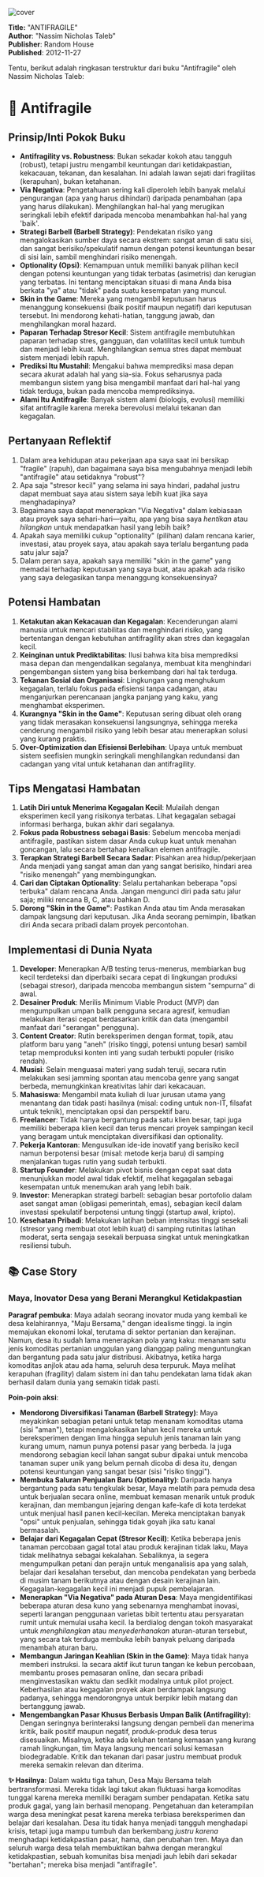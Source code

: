 
![cover](https://books.google.com/books/content?id=5fqbz_qGi0AC&printsec=frontcover&img=1&zoom=1&edge=curl&source=gbs_api)



**Title:** "ANTIFRAGILE"  
**Author**: "Nassim Nicholas Taleb"  
**Publisher**: Random House  
**Published**: 2012-11-27  

Tentu, berikut adalah ringkasan terstruktur dari buku "Antifragile" oleh Nassim Nicholas Taleb:

# 📖 Antifragile

## Prinsip/Inti Pokok Buku
-   **Antifragility vs. Robustness**: Bukan sekadar kokoh atau tangguh (robust), tetapi justru mengambil keuntungan dari ketidakpastian, kekacauan, tekanan, dan kesalahan. Ini adalah lawan sejati dari fragilitas (kerapuhan), bukan ketahanan.
-   **Via Negativa**: Pengetahuan sering kali diperoleh lebih banyak melalui pengurangan (apa yang harus dihindari) daripada penambahan (apa yang harus dilakukan). Menghilangkan hal-hal yang merugikan seringkali lebih efektif daripada mencoba menambahkan hal-hal yang 'baik'.
-   **Strategi Barbell (Barbell Strategy)**: Pendekatan risiko yang mengalokasikan sumber daya secara ekstrem: sangat aman di satu sisi, dan sangat berisiko/spekulatif namun dengan potensi keuntungan besar di sisi lain, sambil menghindari risiko menengah.
-   **Optionality (Opsi)**: Kemampuan untuk memiliki banyak pilihan kecil dengan potensi keuntungan yang tidak terbatas (asimetris) dan kerugian yang terbatas. Ini tentang menciptakan situasi di mana Anda bisa berkata "ya" atau "tidak" pada suatu kesempatan yang muncul.
-   **Skin in the Game**: Mereka yang mengambil keputusan harus menanggung konsekuensi (baik positif maupun negatif) dari keputusan tersebut. Ini mendorong kehati-hatian, tanggung jawab, dan menghilangkan moral hazard.
-   **Paparan Terhadap Stresor Kecil**: Sistem antifragile membutuhkan paparan terhadap stres, gangguan, dan volatilitas kecil untuk tumbuh dan menjadi lebih kuat. Menghilangkan semua stres dapat membuat sistem menjadi lebih rapuh.
-   **Prediksi Itu Mustahil**: Mengakui bahwa memprediksi masa depan secara akurat adalah hal yang sia-sia. Fokus seharusnya pada membangun sistem yang bisa mengambil manfaat dari hal-hal yang tidak terduga, bukan pada mencoba memprediksinya.
-   **Alami Itu Antifragile**: Banyak sistem alami (biologis, evolusi) memiliki sifat antifragile karena mereka berevolusi melalui tekanan dan kegagalan.

## Pertanyaan Reflektif
1.  Dalam area kehidupan atau pekerjaan apa saya saat ini bersikap "fragile" (rapuh), dan bagaimana saya bisa mengubahnya menjadi lebih "antifragile" atau setidaknya "robust"?
2.  Apa saja "stresor kecil" yang selama ini saya hindari, padahal justru dapat membuat saya atau sistem saya lebih kuat jika saya menghadapinya?
3.  Bagaimana saya dapat menerapkan "Via Negativa" dalam kebiasaan atau proyek saya sehari-hari—yaitu, apa yang bisa saya *hentikan* atau *hilangkan* untuk mendapatkan hasil yang lebih baik?
4.  Apakah saya memiliki cukup "optionality" (pilihan) dalam rencana karier, investasi, atau proyek saya, atau apakah saya terlalu bergantung pada satu jalur saja?
5.  Dalam peran saya, apakah saya memiliki "skin in the game" yang memadai terhadap keputusan yang saya buat, atau apakah ada risiko yang saya delegasikan tanpa menanggung konsekuensinya?

## Potensi Hambatan
1.  **Ketakutan akan Kekacauan dan Kegagalan**: Kecenderungan alami manusia untuk mencari stabilitas dan menghindari risiko, yang bertentangan dengan kebutuhan antifragility akan stres dan kegagalan kecil.
2.  **Keinginan untuk Prediktabilitas**: Ilusi bahwa kita bisa memprediksi masa depan dan mengendalikan segalanya, membuat kita menghindari pengembangan sistem yang bisa berkembang dari hal tak terduga.
3.  **Tekanan Sosial dan Organisasi**: Lingkungan yang menghukum kegagalan, terlalu fokus pada efisiensi tanpa cadangan, atau menganjurkan perencanaan jangka panjang yang kaku, yang menghambat eksperimen.
4.  **Kurangnya "Skin in the Game"**: Keputusan sering dibuat oleh orang yang tidak merasakan konsekuensi langsungnya, sehingga mereka cenderung mengambil risiko yang lebih besar atau menerapkan solusi yang kurang praktis.
5.  **Over-Optimization dan Efisiensi Berlebihan**: Upaya untuk membuat sistem seefisien mungkin seringkali menghilangkan redundansi dan cadangan yang vital untuk ketahanan dan antifragility.

## Tips Mengatasi Hambatan
1.  **Latih Diri untuk Menerima Kegagalan Kecil**: Mulailah dengan eksperimen kecil yang risikonya terbatas. Lihat kegagalan sebagai informasi berharga, bukan akhir dari segalanya.
2.  **Fokus pada Robustness sebagai Basis**: Sebelum mencoba menjadi antifragile, pastikan sistem dasar Anda cukup kuat untuk menahan goncangan, lalu secara bertahap kenalkan elemen antifragile.
3.  **Terapkan Strategi Barbell Secara Sadar**: Pisahkan area hidup/pekerjaan Anda menjadi yang sangat aman dan yang sangat berisiko, hindari area "risiko menengah" yang membingungkan.
4.  **Cari dan Ciptakan Optionality**: Selalu pertahankan beberapa "opsi terbuka" dalam rencana Anda. Jangan mengunci diri pada satu jalur saja; miliki rencana B, C, atau bahkan D.
5.  **Dorong "Skin in the Game"**: Pastikan Anda atau tim Anda merasakan dampak langsung dari keputusan. Jika Anda seorang pemimpin, libatkan diri Anda secara pribadi dalam proyek percontohan.

## Implementasi di Dunia Nyata
1.  **Developer**: Menerapkan A/B testing terus-menerus, membiarkan bug kecil terdeteksi dan diperbaiki secara cepat di lingkungan produksi (sebagai stresor), daripada mencoba membangun sistem "sempurna" di awal.
2.  **Desainer Produk**: Merilis Minimum Viable Product (MVP) dan mengumpulkan umpan balik pengguna secara agresif, kemudian melakukan iterasi cepat berdasarkan kritik dan data (mengambil manfaat dari "serangan" pengguna).
3.  **Content Creator**: Rutin bereksperimen dengan format, topik, atau platform baru yang "aneh" (risiko tinggi, potensi untung besar) sambil tetap memproduksi konten inti yang sudah terbukti populer (risiko rendah).
4.  **Musisi**: Selain menguasai materi yang sudah teruji, secara rutin melakukan sesi jamming spontan atau mencoba genre yang sangat berbeda, memungkinkan kreativitas lahir dari kekacauan.
5.  **Mahasiswa**: Mengambil mata kuliah di luar jurusan utama yang menantang dan tidak pasti hasilnya (misal: coding untuk non-IT, filsafat untuk teknik), menciptakan opsi dan perspektif baru.
6.  **Freelancer**: Tidak hanya bergantung pada satu klien besar, tapi juga memiliki beberapa klien kecil dan terus mencari proyek sampingan kecil yang beragam untuk menciptakan diversifikasi dan optionality.
7.  **Pekerja Kantoran**: Mengusulkan ide-ide inovatif yang berisiko kecil namun berpotensi besar (misal: metode kerja baru) di samping menjalankan tugas rutin yang sudah terbukti.
8.  **Startup Founder**: Melakukan pivot bisnis dengan cepat saat data menunjukkan model awal tidak efektif, melihat kegagalan sebagai kesempatan untuk menemukan arah yang lebih baik.
9.  **Investor**: Menerapkan strategi barbell: sebagian besar portofolio dalam aset sangat aman (obligasi pemerintah, emas), sebagian kecil dalam investasi spekulatif berpotensi untung tinggi (startup awal, kripto).
10. **Kesehatan Pribadi**: Melakukan latihan beban intensitas tinggi sesekali (stresor yang membuat otot lebih kuat) di samping rutinitas latihan moderat, serta sengaja sesekali berpuasa singkat untuk meningkatkan resiliensi tubuh.

## 📚 Case Story

### Maya, Inovator Desa yang Berani Merangkul Ketidakpastian

**Paragraf pembuka**:
Maya adalah seorang inovator muda yang kembali ke desa kelahirannya, "Maju Bersama," dengan idealisme tinggi. Ia ingin memajukan ekonomi lokal, terutama di sektor pertanian dan kerajinan. Namun, desa itu sudah lama menerapkan pola yang kaku: menanam satu jenis komoditas pertanian unggulan yang dianggap paling menguntungkan dan bergantung pada satu jalur distribusi. Akibatnya, ketika harga komoditas anjlok atau ada hama, seluruh desa terpuruk. Maya melihat kerapuhan (fragility) dalam sistem ini dan tahu pendekatan lama tidak akan berhasil dalam dunia yang semakin tidak pasti.

**Poin-poin aksi**:
*   **Mendorong Diversifikasi Tanaman (Barbell Strategy)**: Maya meyakinkan sebagian petani untuk tetap menanam komoditas utama (sisi "aman"), tetapi mengalokasikan lahan kecil mereka untuk bereksperimen dengan lima hingga sepuluh jenis tanaman lain yang kurang umum, namun punya potensi pasar yang berbeda. Ia juga mendorong sebagian kecil lahan sangat subur dipakai untuk mencoba tanaman super unik yang belum pernah dicoba di desa itu, dengan potensi keuntungan yang sangat besar (sisi "risiko tinggi").
*   **Membuka Saluran Penjualan Baru (Optionality)**: Daripada hanya bergantung pada satu tengkulak besar, Maya melatih para pemuda desa untuk berjualan secara online, membuat kemasan menarik untuk produk kerajinan, dan membangun jejaring dengan kafe-kafe di kota terdekat untuk menjual hasil panen kecil-kecilan. Mereka menciptakan banyak "opsi" untuk penjualan, sehingga tidak goyah jika satu kanal bermasalah.
*   **Belajar dari Kegagalan Cepat (Stresor Kecil)**: Ketika beberapa jenis tanaman percobaan gagal total atau produk kerajinan tidak laku, Maya tidak melihatnya sebagai kekalahan. Sebaliknya, ia segera mengumpulkan petani dan perajin untuk menganalisis apa yang salah, belajar dari kesalahan tersebut, dan mencoba pendekatan yang berbeda di musim tanam berikutnya atau dengan desain kerajinan lain. Kegagalan-kegagalan kecil ini menjadi pupuk pembelajaran.
*   **Menerapkan "Via Negativa" pada Aturan Desa**: Maya mengidentifikasi beberapa aturan desa kuno yang sebenarnya menghambat inovasi, seperti larangan penggunaan varietas bibit tertentu atau persyaratan rumit untuk memulai usaha kecil. Ia berdialog dengan tokoh masyarakat untuk *menghilangkan* atau *menyederhanakan* aturan-aturan tersebut, yang secara tak terduga membuka lebih banyak peluang daripada menambah aturan baru.
*   **Membangun Jaringan Keahlian (Skin in the Game)**: Maya tidak hanya memberi instruksi. Ia secara aktif ikut turun tangan ke kebun percobaan, membantu proses pemasaran online, dan secara pribadi menginvestasikan waktu dan sedikit modalnya untuk pilot project. Keberhasilan atau kegagalan proyek akan berdampak langsung padanya, sehingga mendorongnya untuk berpikir lebih matang dan bertanggung jawab.
*   **Mengembangkan Pasar Khusus Berbasis Umpan Balik (Antifragility)**: Dengan seringnya berinteraksi langsung dengan pembeli dan menerima kritik, baik positif maupun negatif, produk-produk desa terus disesuaikan. Misalnya, ketika ada keluhan tentang kemasan yang kurang ramah lingkungan, tim Maya langsung mencari solusi kemasan biodegradable. Kritik dan tekanan dari pasar justru membuat produk mereka semakin relevan dan diterima.

**✨ Hasilnya**:
Dalam waktu tiga tahun, Desa Maju Bersama telah bertransformasi. Mereka tidak lagi takut akan fluktuasi harga komoditas tunggal karena mereka memiliki beragam sumber pendapatan. Ketika satu produk gagal, yang lain berhasil menopang. Pengetahuan dan keterampilan warga desa meningkat pesat karena mereka terbiasa bereksperimen dan belajar dari kesalahan. Desa itu tidak hanya menjadi tangguh menghadapi krisis, tetapi juga mampu tumbuh dan berkembang *justru karena* menghadapi ketidakpastian pasar, hama, dan perubahan tren. Maya dan seluruh warga desa telah membuktikan bahwa dengan merangkul ketidakpastian, sebuah komunitas bisa menjadi jauh lebih dari sekadar "bertahan"; mereka bisa menjadi "antifragile".

